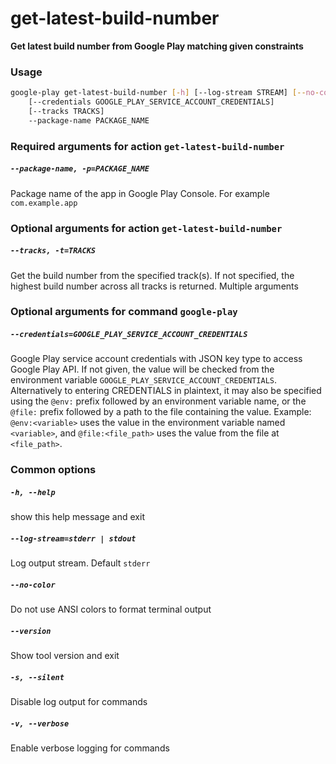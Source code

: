 
get-latest-build-number
=======================


**Get latest build number from Google Play matching given constraints**
### Usage
```bash
google-play get-latest-build-number [-h] [--log-stream STREAM] [--no-color] [--version] [-s] [-v]
    [--credentials GOOGLE_PLAY_SERVICE_ACCOUNT_CREDENTIALS]
    [--tracks TRACKS]
    --package-name PACKAGE_NAME
```
### Required arguments for action `get-latest-build-number`

##### `--package-name, -p=PACKAGE_NAME`


Package name of the app in Google Play Console. For example `com.example.app`
### Optional arguments for action `get-latest-build-number`

##### `--tracks, -t=TRACKS`


Get the build number from the specified track(s). If not specified, the highest build number across all tracks is returned. Multiple arguments
### Optional arguments for command `google-play`

##### `--credentials=GOOGLE_PLAY_SERVICE_ACCOUNT_CREDENTIALS`


Google Play service account credentials with JSON key type to access Google Play API. If not given, the value will be checked from the environment variable `GOOGLE_PLAY_SERVICE_ACCOUNT_CREDENTIALS`. Alternatively to entering CREDENTIALS in plaintext, it may also be specified using the `@env:` prefix followed by an environment variable name, or the `@file:` prefix followed by a path to the file containing the value. Example: `@env:<variable>` uses the value in the environment variable named `<variable>`, and `@file:<file_path>` uses the value from the file at `<file_path>`.
### Common options

##### `-h, --help`


show this help message and exit
##### `--log-stream=stderr | stdout`


Log output stream. Default `stderr`
##### `--no-color`


Do not use ANSI colors to format terminal output
##### `--version`


Show tool version and exit
##### `-s, --silent`


Disable log output for commands
##### `-v, --verbose`


Enable verbose logging for commands
